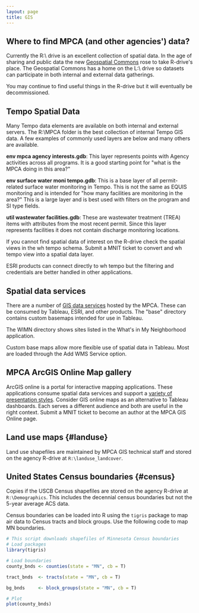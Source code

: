 ```yaml
---
layout: page
title: GIS
---  
```


## Where to find MPCA (and other agencies') data?    
Currently the R:\ drive is an excellent collection of spatial data.  In the age of sharing and public data the new [Geospatial Commons](https://gisdata.mn.gov/)  rose to take R-drive's place.  The Geospatial Commons has a home on the L:\ drive so datasets can participate in both internal and external data gatherings.    

You may continue to find useful things in the R-drive but it will eventually be decommissioned.

## Tempo Spatial Data
Many Tempo data elements are available on both internal and external servers.  The R:\MPCA folder is the best collection of internal Tempo GIS data.  A few examples of commonly used layers are below and many others are available.

**env mpca agency interests.gdb**: This layer represents points with Agency activities across all programs.  It is a good starting point for "what is the MPCA doing in this area?"

**env surface water moni tempo.gdb**: This is a base layer of all permit-related surface water monitoring in Tempo.  This is not the same as EQUIS monitoring and is intended for "how many facilities are monitoring in the area?"  This is a large layer and is best used with filters on the program and SI type fields.

**util wastewater facilities.gdb**: These are wastewater treatment (TREA) items with attributes from the most recent permit. Since this layer represents facilities it does not contain discharge monitoring locations.

If you cannot find spatial data of interest on the R-drive check the spatial views in the wh tempo schema.  Submit a MNIT ticket to convert and wh tempo view into a spatial data layer.

ESRI products can connect directly to wh tempo but the filtering and credentials are better handled in other applications. 

## Spatial data services
There are a number of [GIS data services](https://pca-gis02.pca.state.mn.us/arcgis/rest/services) hosted by the MPCA.  These can be consumed by Tableau, ESRI, and other products.  The "base" directory contains custom basemaps intended for use in Tableau.  

The WIMN directory shows sites listed in the What's in My Neighborhood application.

Custom base maps allow more flexible use of spatial data in Tableau.  Most are loaded through the Add WMS Service option.

## MPCA ArcGIS Online Map gallery
ArcGIS online is a portal for interactive mapping applications.  These applications consume spatial data services and support a [variety of presentation styles](http://mpca.maps.arcgis.com/home/index.html).  Consider GIS online maps as an alternative to Tableau dashboards.  Each serves a different audience and both are useful in the right context.
Submit a MNIT ticket to become an author at the MPCA GIS Online page.

## Land use maps {#landuse}
Land use shapefiles are maintained by MPCA GIS technical staff and stored on the agency R-drive at `R:\landuse_landcover`.


## United States Census boundaries {#census}

Copies if the USCB Census shapefiles are stored on the agency R-drive at `R:\Demographics`.  This includes the decennial census boundaries but not the 5-year average ACS data.  

Census boundaries can be loaded into R using the `tigris` package to map air data to Census tracts and block groups. Use the following code to map MN boundaries.

```r
# This script downloads shapefiles of Minnesota Census boundaries  
# Load packages
library(tigris)

# Load boundaries
county_bnds <- counties(state = "MN", cb = T)

tract_bnds  <- tracts(state = "MN", cb = T)

bg_bnds     <- block_groups(state = "MN", cb = T)

# Plot 
plot(county_bnds)
```



